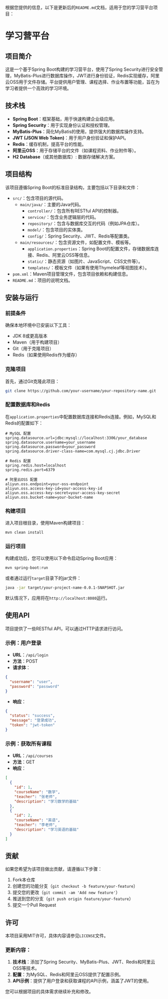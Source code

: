根据您提供的信息，以下是更新后的`README.md`文档，适用于您的学习营平台项目：


# 学习营平台

## 项目简介

这是一个基于Spring Boot构建的学习营平台，使用了Spring Security进行安全管理，MyBatis-Plus进行数据库操作，JWT进行身份验证，Redis实现缓存，阿里云OSS用于文件存储。平台提供用户管理、课程选择、作业布置等功能，旨在为学习者提供一个高效的学习环境。

## 技术栈

- **Spring Boot**：框架基础，用于快速构建企业级应用。
- **Spring Security**：用于实现身份认证和授权管理。
- **MyBatis-Plus**：简化MyBatis的使用，提供强大的数据库操作支持。
- **JWT (JSON Web Token)**：用于用户身份验证和保护API。
- **Redis**：缓存机制，提高平台的性能。
- **阿里云OSS**：用于存储平台的文件（如课程资料、作业附件等）。
- **H2 Database**（或其他数据库）: 数据存储解决方案。

## 项目结构

该项目遵循Spring Boot的标准目录结构，主要包括以下目录和文件：

- `src/`：包含项目的源代码。
  - `main/java/`：主要的Java代码。
    - `controller/`：包含所有RESTful API的控制器。
    - `service/`：包含业务逻辑层的代码。
    - `repository/`：包含与数据库交互的代码（例如JPA仓库）。
    - `model/`：包含项目的实体类。
    - `config/`：Spring Security、JWT、Redis等配置类。
  - `main/resources/`：包含资源文件，如配置文件、模板等。
    - `application.properties`：Spring Boot的配置文件，存储数据库连接、Redis、阿里云OSS等信息。
    - `static/`：静态资源（如图片、JavaScript、CSS文件等）。
    - `templates/`：模板文件（如果有使用Thymeleaf等视图技术）。
- `pom.xml`：Maven项目管理文件，包含项目依赖和构建信息。
- `README.md`：项目的说明文档。

## 安装与运行

### 前提条件

确保本地环境中已安装以下工具：

- JDK 8或更高版本
- Maven（用于构建项目）
- Git（用于克隆项目）
- Redis（如果使用Redis作为缓存）

### 克隆项目

首先，通过Git克隆此项目：

```bash
git clone https://github.com/your-username/your-repository-name.git
```

### 配置数据库和Redis

在`application.properties`中配置数据库连接和Redis连接。例如，MySQL和Redis的配置如下：

```properties
# MySQL 配置
spring.datasource.url=jdbc:mysql://localhost:3306/your_database
spring.datasource.username=your_username
spring.datasource.password=your_password
spring.datasource.driver-class-name=com.mysql.cj.jdbc.Driver

# Redis 配置
spring.redis.host=localhost
spring.redis.port=6379

# 阿里云OSS 配置
aliyun.oss.endpoint=your-oss-endpoint
aliyun.oss.access-key-id=your-access-key-id
aliyun.oss.access-key-secret=your-access-key-secret
aliyun.oss.bucket-name=your-bucket-name
```

### 构建项目

进入项目根目录，使用Maven构建项目：

```bash
mvn clean install
```

### 运行项目

构建成功后，您可以使用以下命令启动Spring Boot应用：

```bash
mvn spring-boot:run
```

或者通过运行`target`目录下的jar文件：

```bash
java -jar target/your-project-name-0.0.1-SNAPSHOT.jar
```

默认情况下，应用将在`http://localhost:8080`运行。

## 使用API

项目提供了一些RESTful API，可以通过HTTP请求进行访问。

### 示例：用户登录

- **URL**：`/api/login`
- **方法**：POST
- **请求体**：

```json
{
  "username": "user",
  "password": "password"
}
```

- **响应**：

```json
{
  "status": "success",
  "message": "登录成功",
  "token": "jwt-token"
}
```

### 示例：获取所有课程

- **URL**：`/api/courses`
- **方法**：GET
- **响应**：

```json
[
  {
    "id": 1,
    "courseName": "数学",
    "teacher": "张老师",
    "description": "学习数学的基础"
  },
  {
    "id": 2,
    "courseName": "英语",
    "teacher": "李老师",
    "description": "学习英语的基础"
  }
]
```

## 贡献

如果您希望为该项目做出贡献，请遵循以下步骤：

1. Fork本仓库
2. 创建您的功能分支（`git checkout -b feature/your-feature`）
3. 提交您的更改（`git commit -am 'Add new feature'`）
4. 推送到您的分支（`git push origin feature/your-feature`）
5. 提交一个Pull Request

## 许可

本项目采用MIT许可，具体内容请参见`LICENSE`文件。


### 更新内容：

1. **技术栈**：添加了Spring Security、MyBatis-Plus、JWT、Redis和阿里云OSS等技术。
2. **配置**：为MySQL、Redis和阿里云OSS提供了配置示例。
3. **API示例**：提供了用户登录和获取课程的API示例，涵盖了JWT的使用。

您可以根据项目的具体需求继续补充和修改。
